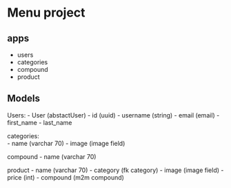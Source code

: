 # Menu project

## apps
- users
- categories
- compound
- product 

## Models

Users: 
    - User (abstactUser) 
    - id (uuid) 
    - username (string) 
    - email (email) 
    - first_name 
    - last_name
    
categories:  
    - name (varchar 70)
    - image (image field) 

compound 
    - name (varchar 70)

product
    - name (varchar 70)
    - category (fk category)
    - image (image field) 
    - price (int)
    - compound (m2m compound)